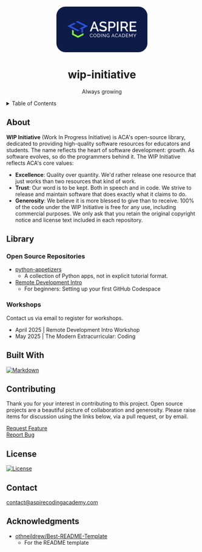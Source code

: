<!--
MIT License

Copyright (c) 2025 Aspire Coding Academy LLC

Permission is hereby granted, free of charge, to any person obtaining a copy
of this software and associated documentation files (the "Software"), to deal
in the Software without restriction, including without limitation the rights
to use, copy, modify, merge, publish, distribute, sublicense, and/or sell
copies of the Software, and to permit persons to whom the Software is
furnished to do so, subject to the following conditions:

The above copyright notice and this permission notice shall be included in all
copies or substantial portions of the Software.

THE SOFTWARE IS PROVIDED "AS IS", WITHOUT WARRANTY OF ANY KIND, EXPRESS OR
IMPLIED, INCLUDING BUT NOT LIMITED TO THE WARRANTIES OF MERCHANTABILITY,
FITNESS FOR A PARTICULAR PURPOSE AND NONINFRINGEMENT. IN NO EVENT SHALL THE
AUTHORS OR COPYRIGHT HOLDERS BE LIABLE FOR ANY CLAIM, DAMAGES OR OTHER
LIABILITY, WHETHER IN AN ACTION OF CONTRACT, TORT OR OTHERWISE, ARISING FROM,
OUT OF OR IN CONNECTION WITH THE SOFTWARE OR THE USE OR OTHER DEALINGS IN THE
SOFTWARE.

<!-- PROJECT LOGO -->
<br />
<div align="center">
  <a href="https://aspirecodingacademy.com">
    <img src="readme-assets/background_navy_rounded.svg" alt="Logo" width="240">
  </a>
  <h1 align="center">wip-initiative</h1>

  <p align="center">Always growing</p>
</div>

<!-- TABLE OF CONTENTS -->
<details>
  <summary>Table of Contents</summary>
  <ol>
    <li><a href="#about">About</a></li>
    <li><a href="#library">Library</a></li>
    <li><a href="#built-with">Built With</a></li>
    <li><a href="#contributing">Contributing</a></li>
    <li><a href="#license">License</a></li>
    <li><a href="#contact">Contact</a></li>
    <li><a href="#acknowledgments">Acknowledgments</a></li>
  </ol>
</details>

## About

**WIP Initiative** (Work In Progress Initiative) is ACA's open-source library, dedicated to providing high-quality software resources for educators and students. The name reflects the heart of software development: growth. As software evolves, so do the programmers behind it. The WIP Initiative reflects ACA's core values:

-   **Excellence**: Quality over quantity. We'd rather release one resource that just works than two resources that kind of work.
-   **Trust**: Our word is to be kept. Both in speech and in code. We strive to release and maintain software that does exactly what it claims to do.
-   **Generosity**: We believe it is more blessed to give than to receive. 100% of the code under the WIP Initiative is free for any use, including commercial purposes. We only ask that you retain the original copyright notice and license text included in each repository.

## Library

### Open Source Repositories

-   [python-appetizers](https://github.com/aspirecodingacademy/python-appetizers)
    -   A collection of Python apps, not in explicit tutorial format.
-   [Remote Development Intro](https://github.com/aspirecodingacademy/remote-development-intro)
    -   For beginners: Setting up your first GitHub Codespace

### Workshops

Contact us via email to register for workshops.

-   April 2025 | Remote Development Intro Workshop
-   May 2025 | The Modern Extracurricular: Coding

## Built With

[![Markdown][markdown-shield]][markdown-url]

## Contributing

Thank you for your interest in contributing to this project. Open source projects are a beautiful picture of collaboration and generosity. Please raise items for discussion using the links below, via a pull request, or by email.

[Request Feature][feature-request-url]<br>
[Report Bug][bug-report-url]

## License

[![License][license-shield]][license-url]

## Contact

[contact@aspirecodingacademy.com](mailto:hello@aspirecodingacademy.com)

## Acknowledgments

-   [othneildrew/Best-README-Template][readme-template-url]
    -   For the README template

<!-- MARKDOWN LINKS -->
<!-- https://www.markdownguide.org/basic-syntax/#reference-style-links -->

<!-- aca -->

[aspirecodingacademy-url]: https://aspirecodingacademy.com
[wip-initiative-url]: https://github.com/aspirecodingacademy/wip-initiative

<!-- repo -->

[feature-request-url]: https://github.com/aspirecodingacademy/wip-initiative/issues/new?labels=enhancement&template=feature-request---.md
[bug-report-url]: https://github.com/aspirecodingacademy/wip-initiative/issues/new?labels=bug&template=bug-report---.md

<!-- about -->

[product-screenshot]: readme-assets/screenshot.png

<!-- usage -->

[usage-screenshot]: readme-assets/screenshot.png

<!-- built_with -->

[python-shield]: https://img.shields.io/badge/python-3670A0?style=for-the-badge&logo=python&logoColor=ffdd54
[python-url]: https://python.org/
[react-shield]: https://img.shields.io/badge/React-20232A?style=for-the-badge&logo=react&logoColor=61DAFB
[react-url]: https://reactjs.org/
[markdown-shield]: https://img.shields.io/badge/markdown-%23000000.svg?style=for-the-badge&logo=markdown&logoColor=white
[markdown-url]: https://www.markdownguide.org/

<!-- license -->

[license-shield]: https://img.shields.io/github/license/aspirecodingacademy/wip-initiative.svg?style=for-the-badge
[license-url]: https://github.com/aspirecodingacademy/wip-initiative/blob/master/LICENSE.txt

<!-- acknowledgements -->

[readme-template-url]: https://github.com/othneildrew/Best-README-Template
